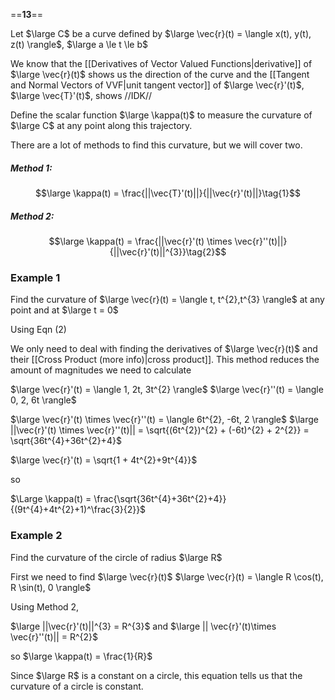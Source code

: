 ==**13**==

Let $\large C$ be a curve defined by
$\large \vec{r}(t) = \langle x(t), y(t), z(t) \rangle$,   $\large a \le t \le b$

We know that the [[Derivatives of Vector Valued Functions|derivative]] of $\large \vec{r}(t)$  shows us the direction of the curve and the [[Tangent and Normal Vectors of VVF|unit tangent vector]] of $\large \vec{r}'(t)$,  $\large \vec{T}'(t)$,  shows //IDK//

Define the scalar function $\large \kappa(t)$ to measure the curvature of $\large C$ at any point along this trajectory.

There are a lot of methods to find this curvature, but we will cover two.

##### Method 1:
$$\large \kappa(t) = \frac{||\vec{T}'(t)||}{||\vec{r}'(t)||}\tag{1}$$

##### Method 2:
$$\large \kappa(t) = \frac{||\vec{r}'(t) \times \vec{r}''(t)||}{||\vec{r}'(t)||^{3}}\tag{2}$$

### Example 1

Find the curvature of
$\large \vec{r}(t) = \langle t, t^{2},t^{3} \rangle$
at any point and at $\large t = 0$

Using Eqn (2)

We only need to deal with finding the derivatives of $\large \vec{r}(t)$ and their [[Cross Product (more info)|cross product]].
This method reduces the amount of magnitudes we need to calculate

$\large \vec{r}'(t) = \langle 1, 2t, 3t^{2} \rangle$
$\large \vec{r}''(t) = \langle 0, 2, 6t \rangle$

$\large \vec{r}'(t) \times \vec{r}''(t) = \langle 6t^{2}, -6t, 2 \rangle$
$\large ||\vec{r}'(t) \times \vec{r}''(t)|| = \sqrt{(6t^{2})^{2} + (-6t)^{2} + 2^{2}} = \sqrt{36t^{4}+36t^{2}+4}$

$\large \vec{r}'(t) = \sqrt{1 + 4t^{2}+9t^{4}}$

so

$\Large \kappa(t) = \frac{\sqrt{36t^{4}+36t^{2}+4}}{(9t^{4}+4t^{2}+1)^\frac{3}{2}}$

### Example 2

Find the curvature of the circle of radius $\large R$

First we need to find $\large \vec{r}(t)$
$\large \vec{r}(t) = \langle R \cos(t), R \sin(t), 0 \rangle$

Using Method 2,

$\large ||\vec{r}'(t)||^{3} = R^{3}$
and
$\large || \vec{r}'(t)\times \vec{r}''(t)|| = R^{2}$

so 
$\large \kappa(t) = \frac{1}{R}$

Since $\large R$ is a constant on a circle, this equation tells us that the curvature of a circle is constant.





